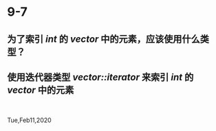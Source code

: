 # 9-7

## 为了索引 _int_ 的 _vector_ 中的元素，应该使用什么类型？

## 使用迭代器类型 _vector<int>::iterator_ 来索引 _int_ 的 _vector_ 中的元素

&nbsp;

Tue,Feb11,2020